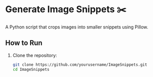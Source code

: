 # Generate Image Snippets ✂️

A Python script that crops images into smaller snippets using Pillow.

## How to Run
1. Clone the repository:
   ```bash
   git clone https://github.com/yourusername/ImageSnippets.git
   cd ImageSnippets